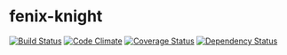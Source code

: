 # fenix-knight

[![Build Status](https://api.travis-ci.org/mrtaddy/fenix-knight.png?branch=master)](https://travis-ci.org/mrtaddy/fenix-knight) [![Code Climate](https://codeclimate.com/github/mrtaddy/fenix-knight.png)](https://codeclimate.com/github/mrtaddy/fenix-knight) [![Coverage Status](https://coveralls.io/repos/mrtaddy/fenix-knight/badge.png?branch=master)](https://coveralls.io/r/mrtaddy/fenix-knight) [![Dependency Status](https://gemnasium.com/mrtaddy/fenix-knight.png)](https://gemnasium.com/mrtaddy/fenix-knight)
